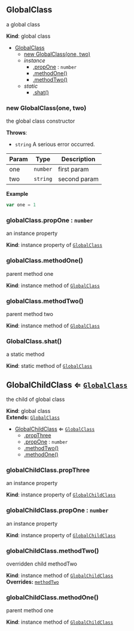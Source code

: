<a name="GlobalClass"></a>
## GlobalClass
a global class

**Kind**: global class  

* [GlobalClass](#GlobalClass)
    * [new GlobalClass(one, two)](#new_GlobalClass_new)
    * _instance_
        * [.propOne](#GlobalClass+propOne) : <code>number</code>
        * [.methodOne()](#GlobalClass+methodOne)
        * [.methodTwo()](#GlobalClass+methodTwo)
    * _static_
        * [.shat()](#GlobalClass.shat)

<a name="new_GlobalClass_new"></a>
### new GlobalClass(one, two)
the global class constructor

**Throws**:

- <code>string</code> A serious error occurred.


| Param | Type | Description |
| --- | --- | --- |
| one | <code>number</code> | first param |
| two | <code>string</code> | second param |

**Example**  
```js
var one = 1
```
<a name="GlobalClass+propOne"></a>
### globalClass.propOne : <code>number</code>
an instance property

**Kind**: instance property of <code>[GlobalClass](#GlobalClass)</code>  
<a name="GlobalClass+methodOne"></a>
### globalClass.methodOne()
parent method one

**Kind**: instance method of <code>[GlobalClass](#GlobalClass)</code>  
<a name="GlobalClass+methodTwo"></a>
### globalClass.methodTwo()
parent method two

**Kind**: instance method of <code>[GlobalClass](#GlobalClass)</code>  
<a name="GlobalClass.shat"></a>
### GlobalClass.shat()
a static method

**Kind**: static method of <code>[GlobalClass](#GlobalClass)</code>  
<a name="GlobalChildClass"></a>
## GlobalChildClass ⇐ <code>[GlobalClass](#GlobalClass)</code>
the child of global class

**Kind**: global class  
**Extends:** <code>[GlobalClass](#GlobalClass)</code>  

* [GlobalChildClass](#GlobalChildClass) ⇐ <code>[GlobalClass](#GlobalClass)</code>
    * [.propThree](#GlobalChildClass+propThree)
    * [.propOne](#GlobalClass+propOne) : <code>number</code>
    * [.methodTwo()](#GlobalChildClass+methodTwo)
    * [.methodOne()](#GlobalClass+methodOne)

<a name="GlobalChildClass+propThree"></a>
### globalChildClass.propThree
an instance property

**Kind**: instance property of <code>[GlobalChildClass](#GlobalChildClass)</code>  
<a name="GlobalClass+propOne"></a>
### globalChildClass.propOne : <code>number</code>
an instance property

**Kind**: instance property of <code>[GlobalChildClass](#GlobalChildClass)</code>  
<a name="GlobalChildClass+methodTwo"></a>
### globalChildClass.methodTwo()
overridden child methodTwo

**Kind**: instance method of <code>[GlobalChildClass](#GlobalChildClass)</code>  
**Overrides:** <code>[methodTwo](#GlobalClass+methodTwo)</code>  
<a name="GlobalClass+methodOne"></a>
### globalChildClass.methodOne()
parent method one

**Kind**: instance method of <code>[GlobalChildClass](#GlobalChildClass)</code>  
